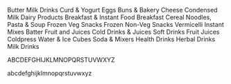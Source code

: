 Butter
Milk Drinks
Curd & Yogurt
Eggs
Buns & Bakery
Cheese
Condensed Milk
Dairy Products
Breakfast & Instant Food
Breakfast Cereal
Noodles, Pasta & Soup
Frozen Veg Snacks
Frozen Non-Veg Snacks
Vermicelli
Instant Mixes
Batter
Fruit and Juices
Cold Drinks & Juices
Soft Drinks
Fruit Juices
Coldpress
Water & Ice Cubes
Soda & Mixers
Health Drinks
Herbal Drinks
Milk Drinks

ABCDEFGHIJKLMNOPQRSTUVWXYZ

abcdefghijklmnopqrstuvwxyz
